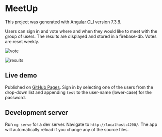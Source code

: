 # MeetUp

This project was generated with [Angular CLI](https://github.com/angular/angular-cli) version 7.3.8.

Users can sign in and vote where and when they would like to meet with the group of users. The results are displayed and stored in a firebase-db. Votes are reset weekly.

![vote](https://user-images.githubusercontent.com/26798159/58921793-8b824700-8738-11e9-8125-9b2a23091e40.png)

![results](https://user-images.githubusercontent.com/26798159/58921799-8f15ce00-8738-11e9-9d88-2ccdbdd82e19.png)

## Live demo

Published on [GitHub Pages](https://j-o-e-d-o-e.github.io/meet-up_demo/). Sign in by selecting one of the users from the drop-down list and appending `test` to the user-name (lower-case) for the password.

## Development server

Run `ng serve` for a dev server. Navigate to `http://localhost:4200/`. The app will automatically reload if you change any of the source files.
